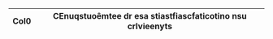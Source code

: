 | Col0   | CEnuqstuoêmtee dr esa stiastfiascfaticotino nsu crlvieenyts   |
|--------|---------------------------------------------------------------|